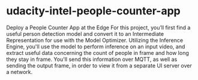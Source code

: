 # udacity-intel-people-counter-app
Deploy a People Counter App at the Edge For this project, you’ll first find a useful person detection model and convert it to an Intermediate Representation for use with the Model Optimizer. Utilizing the Inference Engine, you'll use the model to perform inference on an input video, and extract useful data concerning the count of people in frame and how long they stay in frame. You'll send this information over MQTT, as well as sending the output frame, in order to view it from a separate UI server over a network.
